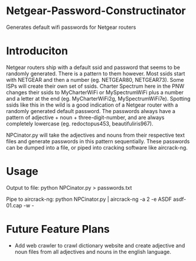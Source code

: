 # Netgear-Password-Constructinator
Generates default wifi passwords for Netgear routers

# Introduciton
Netgear routers ship with a default ssid and password that seems to be randomly generated. There is a pattern to them however. Most ssids start with NETGEAR and then a number (eg. NETGEAR80, NETGEAR73). Some ISPs will create their own set of ssids. Charter Spectrum here in the PNW changes their ssids to MyCharterWiFi or MySpectrumWiFi plus a number and a letter at the end (eg. MyCharterWiFi2g, MySpectrumWiFi7e). Spotting ssids like this in the wild is a good indication of a Netgear router with a randomly generated default password. The passwords always have a pattern of adjective + noun + three-digit-number, and are always completely lowercase (eg. redoctopus453, beautifuliris967). 

NPCinator.py will take the adjectives and nouns from their respective text files and generate passwords in this pattern sequentially. These passwords can be dumped into a file, or piped into cracking software like aircrack-ng.

# Usage
Output to file: 
python NPCinator.py > passwords.txt

Pipe to aircrack-ng: 
python NPCinator.py | aircrack-ng -a 2 -e ASDF asdf-01.cap -w -

# Future Feature Plans
- Add web crawler to crawl dictionary website and create adjective and noun files from all adjectives and nouns in the english language.
